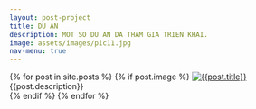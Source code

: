 ```yaml
---
layout: post-project
title: DU AN
description: MOT SO DU AN DA THAM GIA TRIEN KHAI.
image: assets/images/pic11.jpg
nav-menu: true
---
```

<section id="photos">
    {% for post in site.posts %}
		{% if post.image %}
		<a href="{{site.baseurl}}{{post.url}}" class="portfolio-box">
		  <img src="{{site.baseurl}}/assets/images/thumbs/{{ post.title }}/{{ post.image }}" alt="{{post.title}}">	
		</a>
		<div class="container">
			<!-- <h4>{{post.title}}</h4> -->
			{{post.description}}
		</div>
		{% endif %}  
   {% endfor %}
</div>

<script src="{{site.baseurl}}/js/photo-grid.js"></script>